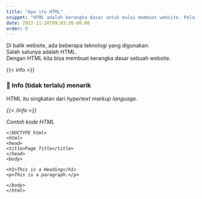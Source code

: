 ```yaml
---
title: "Apa itu HTML"
snippet: "HTML adalah kerangka dasar untuk mulai membuat website. Pelajari lebih lanjut apa itu HTML"
date: 2022-11-20T09:03:20-08:00
order: 0
---
```


Di balik website, ada beberapa teknologi yang digunakan.  
Salah satunya adalah HTML.  
Dengan HTML kita bisa membuat kerangka dasar sebuah website.

{{< info >}}

<h3> 🤙 Info (tidak terlalu) menarik </h3>
<p> HTML itu singkatan dari <i>hypertext markup language<i>.</p>
{{< /info >}}

Contoh kode HTML

```
<!DOCTYPE html>
<html>
<head>
<title>Page Title</title>
</head>
<body>

<h1>This is a Heading</h1>
<p>This is a paragraph.</p>

</body>
</html>
```

